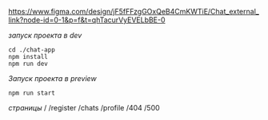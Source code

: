 https://www.figma.com/design/jF5fFFzgGOxQeB4CmKWTiE/Chat_external_link?node-id=0-1&p=f&t=qhTacurVyEVELbBE-0

*запуск проекта в dev*
```
cd ./chat-app
npm install
npm run dev
```
*Запуск проекта в preview*
```
npm run start
```

*страницы*
/
/register
/chats
/profile
/404
/500
